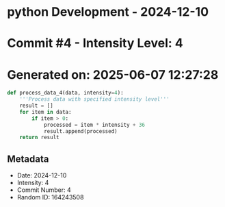 ﻿# python Development - 2024-12-10
# Commit #4 - Intensity Level: 4
# Generated on: 2025-06-07 12:27:28
```python
def process_data_4(data, intensity=4):
    '''Process data with specified intensity level'''
    result = []
    for item in data:
        if item > 0:
            processed = item * intensity + 36
            result.append(processed)
    return result
```
## Metadata
- Date: 2024-12-10
- Intensity: 4
- Commit Number: 4
- Random ID: 164243508
